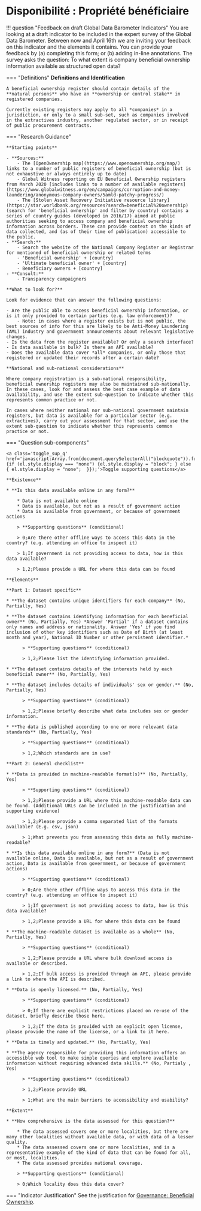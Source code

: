 # Disponibilité : Propriété bénéficiaire


!!! question "Feedback on draft Global Data Barometer Indicators" You are looking at a draft indicator to be included in the expert survey of the Global Data Barometer. Between now and April 16th we are inviting your feedback on this indicator and the elements it contains. You can provide your feedback by (a) completing this form; or (b) adding in-line annotations. The survey asks the question: To what extent is company beneficial ownership information available as structured open data?



=== "Definitions" **Definitions and Identification**

    A beneficial ownership register should contain details of the **natural persons** who have an **ownership or control stake** in registered companies.
    
    Currently existing registers may apply to all *companies* in a jurisdiction, or only to a small sub-set, such as companies involved in the extractives industry, another regulated sector, or in receipt of public procurement contracts.

=== "Research Guidance"

    **Starting points**

    - **Sources:**
        - The [OpenOwnership map](https://www.openownership.org/map/) links to a number of public registers of beneficial ownership (but is not exhaustive or always entirely up to date)
        - Global Witness reporting on EU Beneficial Ownership registers from March 2020 [includes links to a number of available registers](https://www.globalwitness.org/en/campaigns/corruption-and-money-laundering/anonymous-company-owners/5amld-patchy-progress/)
        - The [Stolen Asset Recovery Initiative resource library](https://star.worldbank.org/resources?search=beneficial%20ownership) (search for 'beneficial ownership' and filter by country) contains a series of country guides (developed in 2016/17) aimed at public authorities seeking to access company and beneficial ownership information across borders. These can provide context on the kinds of data collected, and (as of their time of publication) accessible to the public.
    - **Search:**
        - Search the website of the National Company Register or Registrar for mentioned of beneficial ownership or related terms
        - 'Beneficial ownership' + [country]
        - 'Ultimate beneficial owner' + [country]
        - Beneficiary owners + [country]
    - **Consult:**
        - Transparency campaigners

    **What to look for?**

    Look for evidence that can answer the following questions:

    - Are the public able to access beneficial ownership information, or is it only provided to certain parties (e.g. law enforcement)?
        - Note: in cases where a register exists but is not public, the best sources of info for this are likely to be Anti-Money Laundering (AML) industry and government announcements about relevant legislative changes.
    - Is the data from the register available? Or only a search interface?
    - Is data available in bulk? Is there an API available?
    - Does the available data cover *all* companies, or only those that registered or updated their records after a certain date?

    **National and sub-national considerations**

    Where company registration is a sub-national responsibility, beneficial ownership registers may also be maintained sub-nationally. In these cases, look for and assess the best case example of data availability, and use the extent sub-question to indicate whether this represents common practice or not.

    In cases where neither national nor sub-national government maintain registers, but data is available for a particular sector (e.g. extractives), carry out your assessment for that sector, and use the extent sub-question to indicate whether this represents common practice or not.

=== "Question sub-components"

    <a class='toggle_sup_q' href='javascript:Array.from(document.querySelectorAll("blockquote")).forEach(function(el) {if (el.style.display === "none") {el.style.display = "block"; } else { el.style.display = "none";  }});'>Toggle supporting questions</a>
    
    **Existence**

    * **Is this data available online in any form?**

        * Data is not available online
        * Data is available, but not as a result of government action
        * Data is available from government, or because of government actions

        > **Supporting questions** (conditional)

        > 0;Are there other offline ways to access this data in the country? (e.g. attending an office to inspect it)

        > 1;If government is not providing access to data, how is this data available?

        > 1,2;Please provide a URL for where this data can be found

    **Elements**

    **Part 1: Dataset specific**

    * **The dataset contains unique identifiers for each company** (No, Partially, Yes)

    * **The dataset contains identifying information for each beneficial owner** (No, Partially, Yes) *Answer 'Partial' if a dataset contains only names and address or nationality. Answer 'Yes' if you find inclusion of other key identifiers such as Date of Birth (at least month and year), National ID Number or other persistent identifier.*
      
          > **Supporting questions** (conditional)
          
          > 1,2;Please list the identifying information provided.

    * **The dataset contains details of the interests held by each beneficial owner** (No, Partially, Yes)

    * **The dataset includes details of individuals' sex or gender.** (No, Partially, Yes)
      
          > **Supporting questions** (conditional)
          
          > 1,2;Please briefly describe what data includes sex or gender information.

    * **The data is published according to one or more relevant data standards** (No, Partially, Yes)
      
          > **Supporting questions** (conditional)
          
          > 1,2;Which standards are in use?

    **Part 2: General checklist**

    * **Data is provided in machine-readable format(s)** (No, Partially, Yes)
      
          > **Supporting questions** (conditional)
          
          > 1,2;Please provide a URL where this machine-readable data can be found. (Additional URLs can be included in the justification and supporting evidence)
          
          > 1,2;Please provide a comma separated list of the formats available? (E.g. csv, json)
          
          > 1;What prevents you from assessing this data as fully machine-readable?

    * **Is this data available online in any form?** (Data is not available online, Data is available, but not as a result of government action, Data is available from government, or because of government actions)
      
          > **Supporting questions** (conditional)
          
          > 0;Are there other offline ways to access this data in the country? (e.g. attending an office to inspect it)
          
          > 1;If government is not providing access to data, how is this data available? 
          
          > 1,2;Please provide a URL for where this data can be found

    * **The machine-readable dataset is available as a whole** (No, Partially, Yes)
      
          > **Supporting questions** (conditional)
          
          > 1,2;Please provide a URL where bulk download access is available or described.
          
          > 1,2;If bulk access is provided through an API, please provide a link to where the API is described.

    * **Data is openly licensed.** (No, Partially, Yes)
      
          > **Supporting questions** (conditional)
          
          > 0;If there are explicit restrictions placed on re-use of the dataset, briefly describe those here.
          
          > 1,2;If the data is provided with an explicit open license, please provide the name of the license, or a link to it here.

    * **Data is timely and updated.** (No, Partially, Yes)

    * **The agency responsible for providing this information offers an accessible web tool to make simple queries and explore available information without requiring advanced data skills.** (No, Partialy , Yes)
      
          > **Supporting questions** (conditional)
          
          > 1,2;Please provide URL
          
          > 1;What are the main barriers to accessibility and usability?

    **Extent**

    * **How comprehensive is the data assessed for this question?**

        * The data assessed covers one or more localities, but there are many other localities without available data, or with data of a lesser quality.
        * The data assessed covers one or more localities, and is a representative example of the kind of data that can be found for all, or most, localities.
        * The data assessed provides national coverage.

        > **Supporting questions** (conditional)

        > 0;Which locality does this data cover?


=== "Indicator Justification" See the justification for [Governance: Beneficial Ownership](https://www.notion.so/Governance-Beneficial-ownership-0398cd5580ce40798a0bc55960da18b2).